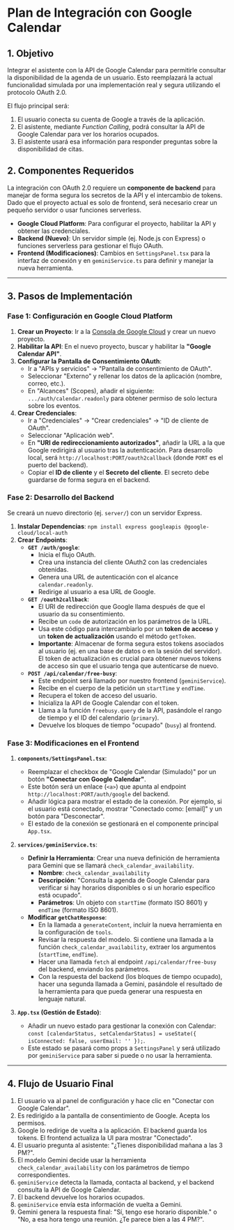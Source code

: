 # Plan de Integración con Google Calendar

## 1. Objetivo

Integrar el asistente con la API de Google Calendar para permitirle consultar la disponibilidad de la agenda de un usuario. Esto reemplazará la actual funcionalidad simulada por una implementación real y segura utilizando el protocolo OAuth 2.0.

El flujo principal será:
1.  El usuario conecta su cuenta de Google a través de la aplicación.
2.  El asistente, mediante *Function Calling*, podrá consultar la API de Google Calendar para ver los horarios ocupados.
3.  El asistente usará esa información para responder preguntas sobre la disponibilidad de citas.

## 2. Componentes Requeridos

La integración con OAuth 2.0 requiere un **componente de backend** para manejar de forma segura los secretos de la API y el intercambio de tokens. Dado que el proyecto actual es solo de frontend, será necesario crear un pequeño servidor o usar funciones serverless.

-   **Google Cloud Platform**: Para configurar el proyecto, habilitar la API y obtener las credenciales.
-   **Backend (Nuevo)**: Un servidor simple (ej. Node.js con Express) o funciones serverless para gestionar el flujo OAuth.
-   **Frontend (Modificaciones)**: Cambios en `SettingsPanel.tsx` para la interfaz de conexión y en `geminiService.ts` para definir y manejar la nueva herramienta.

---

## 3. Pasos de Implementación

### Fase 1: Configuración en Google Cloud Platform

1.  **Crear un Proyecto**: Ir a la [Consola de Google Cloud](https://console.cloud.google.com/) y crear un nuevo proyecto.
2.  **Habilitar la API**: En el nuevo proyecto, buscar y habilitar la **"Google Calendar API"**.
3.  **Configurar la Pantalla de Consentimiento OAuth**:
    -   Ir a "APIs y servicios" -> "Pantalla de consentimiento de OAuth".
    -   Seleccionar "Externo" y rellenar los datos de la aplicación (nombre, correo, etc.).
    -   En "Alcances" (Scopes), añadir el siguiente: `.../auth/calendar.readonly` para obtener permiso de solo lectura sobre los eventos.
4.  **Crear Credenciales**:
    -   Ir a "Credenciales" -> "Crear credenciales" -> "ID de cliente de OAuth".
    -   Seleccionar "Aplicación web".
    -   En **"URI de redireccionamiento autorizados"**, añadir la URL a la que Google redirigirá al usuario tras la autenticación. Para desarrollo local, será `http://localhost:PORT/oauth2callback` (donde `PORT` es el puerto del backend).
    -   Copiar el **ID de cliente** y el **Secreto del cliente**. El secreto debe guardarse de forma segura en el backend.

### Fase 2: Desarrollo del Backend

Se creará un nuevo directorio (ej. `server/`) con un servidor Express.

1.  **Instalar Dependencias**: `npm install express googleapis @google-cloud/local-auth`
2.  **Crear Endpoints**:
    -   **`GET /auth/google`**:
        -   Inicia el flujo OAuth.
        -   Crea una instancia del cliente OAuth2 con las credenciales obtenidas.
        -   Genera una URL de autenticación con el alcance `calendar.readonly`.
        -   Redirige al usuario a esa URL de Google.
    -   **`GET /oauth2callback`**:
        -   El URI de redirección que Google llama después de que el usuario da su consentimiento.
        -   Recibe un `code` de autorización en los parámetros de la URL.
        -   Usa este código para intercambiarlo por un **token de acceso** y un **token de actualización** usando el método `getToken`.
        -   **Importante**: Almacenar de forma segura estos tokens asociados al usuario (ej. en una base de datos o en la sesión del servidor). El token de actualización es crucial para obtener nuevos tokens de acceso sin que el usuario tenga que autenticarse de nuevo.
    -   **`POST /api/calendar/free-busy`**:
        -   Este endpoint será llamado por nuestro frontend (`geminiService`).
        -   Recibe en el cuerpo de la petición un `startTime` y `endTime`.
        -   Recupera el token de acceso del usuario.
        -   Inicializa la API de Google Calendar con el token.
        -   Llama a la función `freebusy.query` de la API, pasándole el rango de tiempo y el ID del calendario (`primary`).
        -   Devuelve los bloques de tiempo "ocupado" (`busy`) al frontend.

### Fase 3: Modificaciones en el Frontend

1.  **`components/SettingsPanel.tsx`**:
    -   Reemplazar el checkbox de "Google Calendar (Simulado)" por un botón **"Conectar con Google Calendar"**.
    -   Este botón será un enlace (`<a>`) que apunta al endpoint `http://localhost:PORT/auth/google` del backend.
    -   Añadir lógica para mostrar el estado de la conexión. Por ejemplo, si el usuario está conectado, mostrar "Conectado como: [email]" y un botón para "Desconectar".
    -   El estado de la conexión se gestionará en el componente principal `App.tsx`.

2.  **`services/geminiService.ts`**:
    -   **Definir la Herramienta**: Crear una nueva definición de herramienta para Gemini que se llamará `check_calendar_availability`.
        -   **Nombre**: `check_calendar_availability`
        -   **Descripción**: "Consulta la agenda de Google Calendar para verificar si hay horarios disponibles o si un horario específico está ocupado".
        -   **Parámetros**: Un objeto con `startTime` (formato ISO 8601) y `endTime` (formato ISO 8601).
    -   **Modificar `getChatResponse`**:
        -   En la llamada a `generateContent`, incluir la nueva herramienta en la configuración de `tools`.
        -   Revisar la respuesta del modelo. Si contiene una llamada a la función `check_calendar_availability`, extraer los argumentos (`startTime`, `endTime`).
        -   Hacer una llamada `fetch` al endpoint `/api/calendar/free-busy` del backend, enviando los parámetros.
        -   Con la respuesta del backend (los bloques de tiempo ocupado), hacer una segunda llamada a Gemini, pasándole el resultado de la herramienta para que pueda generar una respuesta en lenguaje natural.

3.  **`App.tsx` (Gestión de Estado)**:
    -   Añadir un nuevo estado para gestionar la conexión con Calendar: `const [calendarStatus, setCalendarStatus] = useState({ isConnected: false, userEmail: '' });`.
    -   Este estado se pasará como props a `SettingsPanel` y será utilizado por `geminiService` para saber si puede o no usar la herramienta.

---

## 4. Flujo de Usuario Final

1.  El usuario va al panel de configuración y hace clic en "Conectar con Google Calendar".
2.  Es redirigido a la pantalla de consentimiento de Google. Acepta los permisos.
3.  Google lo redirige de vuelta a la aplicación. El backend guarda los tokens. El frontend actualiza la UI para mostrar "Conectado".
4.  El usuario pregunta al asistente: "¿Tienes disponibilidad mañana a las 3 PM?".
5.  El modelo Gemini decide usar la herramienta `check_calendar_availability` con los parámetros de tiempo correspondientes.
6.  `geminiService` detecta la llamada, contacta al backend, y el backend consulta la API de Google Calendar.
7.  El backend devuelve los horarios ocupados.
8.  `geminiService` envía esta información de vuelta a Gemini.
9.  Gemini genera la respuesta final: "Sí, tengo ese horario disponible." o "No, a esa hora tengo una reunión. ¿Te parece bien a las 4 PM?".
